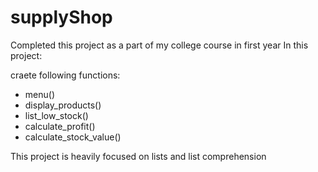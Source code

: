 # supplyShop

Completed this project as a part of my college course in first year In this project:

craete following functions:
  - menu()
  - display_products()
  - list_low_stock()
  - calculate_profit()
  - calculate_stock_value()

This project is heavily focused on lists and list comprehension

